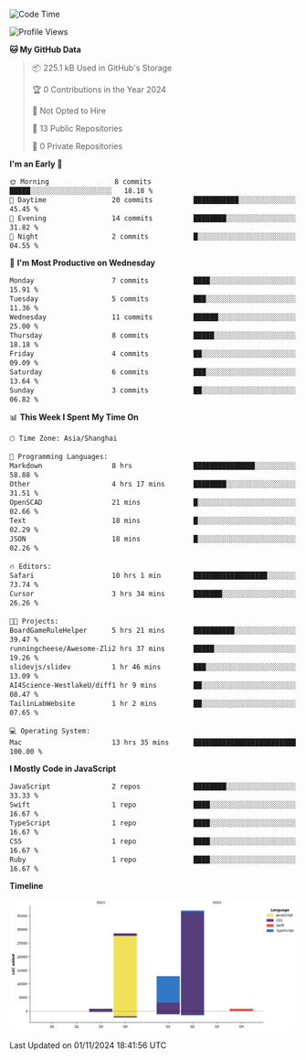 <!--
**PascalDai/PascalDai** is a ✨ _special_ ✨ repository because its `README.md` (this file) appears on your GitHub profile.

Here are some ideas to get you started:

- 🔭 I’m currently working on ...
- 🌱 I’m currently learning ...
- 👯 I’m looking to collaborate on ...
- 🤔 I’m looking for help with ...
- 💬 Ask me about ...
- 📫 How to reach me: ...
- 😄 Pronouns: ...
- ⚡ Fun fact: ...
-->

<!--START_SECTION:waka-->
![Code Time](http://img.shields.io/badge/Code%20Time-634%20hrs%2012%20mins-blue)

![Profile Views](http://img.shields.io/badge/Profile%20Views-1-blue)

**🐱 My GitHub Data** 

> 📦 225.1 kB Used in GitHub's Storage 
 > 
> 🏆 0 Contributions in the Year 2024
 > 
> 🚫 Not Opted to Hire
 > 
> 📜 13 Public Repositories 
 > 
> 🔑 0 Private Repositories 
 > 
**I'm an Early 🐤** 

```text
🌞 Morning                8 commits           █████░░░░░░░░░░░░░░░░░░░░   18.18 % 
🌆 Daytime                20 commits          ███████████░░░░░░░░░░░░░░   45.45 % 
🌃 Evening                14 commits          ████████░░░░░░░░░░░░░░░░░   31.82 % 
🌙 Night                  2 commits           █░░░░░░░░░░░░░░░░░░░░░░░░   04.55 % 
```
📅 **I'm Most Productive on Wednesday** 

```text
Monday                   7 commits           ████░░░░░░░░░░░░░░░░░░░░░   15.91 % 
Tuesday                  5 commits           ███░░░░░░░░░░░░░░░░░░░░░░   11.36 % 
Wednesday                11 commits          ██████░░░░░░░░░░░░░░░░░░░   25.00 % 
Thursday                 8 commits           █████░░░░░░░░░░░░░░░░░░░░   18.18 % 
Friday                   4 commits           ██░░░░░░░░░░░░░░░░░░░░░░░   09.09 % 
Saturday                 6 commits           ███░░░░░░░░░░░░░░░░░░░░░░   13.64 % 
Sunday                   3 commits           ██░░░░░░░░░░░░░░░░░░░░░░░   06.82 % 
```


📊 **This Week I Spent My Time On** 

```text
🕑︎ Time Zone: Asia/Shanghai

💬 Programming Languages: 
Markdown                 8 hrs               ███████████████░░░░░░░░░░   58.88 % 
Other                    4 hrs 17 mins       ████████░░░░░░░░░░░░░░░░░   31.51 % 
OpenSCAD                 21 mins             █░░░░░░░░░░░░░░░░░░░░░░░░   02.66 % 
Text                     18 mins             █░░░░░░░░░░░░░░░░░░░░░░░░   02.29 % 
JSON                     18 mins             █░░░░░░░░░░░░░░░░░░░░░░░░   02.26 % 

🔥 Editors: 
Safari                   10 hrs 1 min        ██████████████████░░░░░░░   73.74 % 
Cursor                   3 hrs 34 mins       ███████░░░░░░░░░░░░░░░░░░   26.26 % 

🐱‍💻 Projects: 
BoardGameRuleHelper      5 hrs 21 mins       ██████████░░░░░░░░░░░░░░░   39.47 % 
runningcheese/Awesome-Zli2 hrs 37 mins       █████░░░░░░░░░░░░░░░░░░░░   19.26 % 
slidevjs/slidev          1 hr 46 mins        ███░░░░░░░░░░░░░░░░░░░░░░   13.09 % 
AI4Science-WestlakeU/diff1 hr 9 mins         ██░░░░░░░░░░░░░░░░░░░░░░░   08.47 % 
TailinLabWebsite         1 hr 2 mins         ██░░░░░░░░░░░░░░░░░░░░░░░   07.65 % 

💻 Operating System: 
Mac                      13 hrs 35 mins      █████████████████████████   100.00 % 
```

**I Mostly Code in JavaScript** 

```text
JavaScript               2 repos             ████████░░░░░░░░░░░░░░░░░   33.33 % 
Swift                    1 repo              ████░░░░░░░░░░░░░░░░░░░░░   16.67 % 
TypeScript               1 repo              ████░░░░░░░░░░░░░░░░░░░░░   16.67 % 
CSS                      1 repo              ████░░░░░░░░░░░░░░░░░░░░░   16.67 % 
Ruby                     1 repo              ████░░░░░░░░░░░░░░░░░░░░░   16.67 % 
```



**Timeline**

![Lines of Code chart](https://raw.githubusercontent.com/PascalDai/PascalDai/main/assets/bar_graph.png)


 Last Updated on 01/11/2024 18:41:56 UTC
<!--END_SECTION:waka-->
